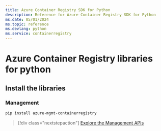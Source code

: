 ```yaml
---
title: Azure Container Registry SDK for Python
description: Reference for Azure Container Registry SDK for Python
ms.date: 05/01/2024
ms.topic: reference
ms.devlang: python
ms.service: containerregistry
---
```

# Azure Container Registry libraries for python

## Install the libraries


### Management

```bash
pip install azure-mgmt-containerregistry
```
> [!div class="nextstepaction"]
> [Explore the Management APIs](/python/api/azure-mgmt-containerregistry)